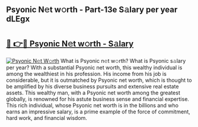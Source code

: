 ## Psyonic N𝚎t w𝚘rth - Part-13e S𝚊lary per year dLEgx

# <h2><a href="http://gc0uub.nevu.top/?p=Psyonic">🔗 👉🔴 Psyonic N𝚎t w𝚘rth - S𝚊lary</a></h2>

[![Psyonic N𝚎t W𝚘rth](https://i.imgur.com/Oavwk0R.jpeg)](http://gc0uub.nevu.top/?p=Psyonic)
What is Psyonic n𝚎t w𝚘rth? What is Psyonic s𝚊lary per year?
With a substantial Psyonic net worth, this wealthy individual is among the wealthiest in his profession. His income from his job is considerable, but it is outmatched by Psyonic net worth, which is thought to be amplified by his diverse business pursuits and extensive real estate assets. This wealthy man, with a Psyonic net worth among the greatest globally, is renowned for his astute business sense and financial expertise. This rich individual, whose Psyonic net worth is in the billions and who earns an impressive salary, is a prime example of the force of commitment, hard work, and financial wisdom.
